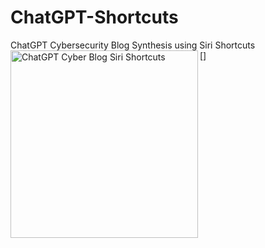 # ChatGPT-Shortcuts
ChatGPT Cybersecurity Blog Synthesis using Siri Shortcuts
<br>[<img align="left" alt="ChatGPT Cyber Blog Siri Shortcuts" width="300px" src="https://i.ibb.co/rpGc4kn/IMG-3-D898818-D3-D1-1-removebg-preview.png" />]
